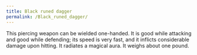 ```yaml
---
title: Black runed dagger
permalink: /Black_runed_dagger/
---
```


This piercing weapon can be wielded one-handed. It is good while
attacking and good while defending; its speed is very fast, and it
inflicts considerable damage upon hitting. It radiates a magical aura.
It weighs about one pound.